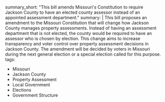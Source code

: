 summary_short: "This bill amends Missouri's Constitution to require Jackson County to have an elected county assessor instead of an appointed assessment department."
summary: |
  This bill proposes an amendment to the Missouri Constitution that will change how Jackson County manages property assessments. Instead of having an assessment department that is not elected, the county would be required to have an assessor who is chosen by election. This change aims to increase transparency and voter control over property assessment decisions in Jackson County. The amendment will be decided by voters in Missouri during the next general election or a special election called for this purpose.
tags:
  - Missouri
  - Jackson County
  - Property Assessment
  - Local Government
  - Elections
  - Government Structure
